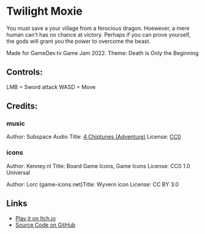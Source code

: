 # Twilight Moxie

You must save a your village from a ferocious dragon.  Hoewever, a mere human can't has no chance at victory.  Perhaps if you can prove yourself, the gods will grant you the power to overcome the beast.

Made for GameDev.tv Game Jam 2022.  Theme: Death is Only the Beginning

## Controls:
LMB = Sword attack
WASD = Move

## Credits:

### music 
Author: Subspace Audio
Title: [4 Chiptunes (Adventure)](https://opengameart.org/content/4-chiptunes-adventure)
License: [CC0](http://creativecommons.org/publicdomain/zero/1.0/)

### icons

Author: Kenney.nl
Title: Board Game Icons, Game Icons
License: CC0 1.0 Universal

Author: Lorc (game-icons.net)Title: Wyvern icon
License: CC BY 3.0

## Links

* [Play it on Itch.io](https://slipperyfox.itch.io/twilight-moxie)
* [Source Code on GitHub]()